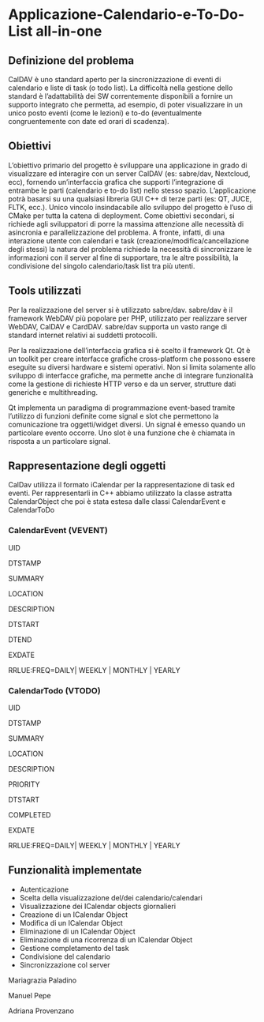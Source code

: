 # Applicazione-Calendario-e-To-Do-List all-in-one

## Definizione del problema
CalDAV è uno standard aperto per la sincronizzazione di eventi di calendario e liste di task (o todo
list). La difficoltà nella gestione dello standard è l’adattabilità dei SW correntemente disponibili
a fornire un supporto integrato che permetta, ad esempio, di poter visualizzare in un unico posto
eventi (come le lezioni) e to-do (eventualmente congruentemente con date ed orari di scadenza). 
## Obiettivi
L’obiettivo primario del progetto è sviluppare una applicazione in grado di visualizzare ed interagire
con un server CalDAV (es: sabre/dav, Nextcloud, ecc), fornendo un’interfaccia grafica che
supporti l’integrazione di entrambe le parti (calendario e to-do list) nello stesso spazio. L’applicazione
potrà basarsi su una qualsiasi libreria GUI C++ di terze parti (es: QT, JUCE, FLTK, ecc.).
Unico vincolo insindacabile allo sviluppo del progetto è l’uso di CMake per tutta la catena di deployment.
Come obiettivi secondari, si richiede agli sviluppatori di porre la massima attenzione alle necessità
di asincronia e parallelizzazione del problema. A fronte, infatti, di una interazione utente con calendari
e task (creazione/modifica/cancellazione degli stessi) la natura del problema richiede la
necessità di sincronizzare le informazioni con il server al fine di supportare, tra le altre possibilità,
la condivisione del singolo calendario/task list tra più utenti.

## Tools utilizzati 
Per la realizzazione del server si è utilizzato sabre/dav. 
sabre/dav è il framework WebDAV più popolare per PHP, utilizzato per realizzare  server WebDAV, CalDAV e CardDAV.
sabre/dav supporta un vasto range di standard internet relativi ai suddetti protocolli.

Per la realizzazione dell’interfaccia grafica si è scelto il framework Qt.
Qt è un toolkit per creare interfacce grafiche cross-platform che possono essere eseguite su diversi hardware e sistemi operativi.  Non si limita solamente allo sviluppo di interfacce grafiche, ma permette anche di integrare funzionalità come la gestione di richieste HTTP verso e da un server, strutture dati generiche e multithreading.

Qt implementa un paradigma di programmazione event-based tramite l’utilizzo di funzioni definite come signal e slot che permettono la comunicazione tra oggetti/widget diversi. 
Un signal è emesso quando un particolare evento occorre.
Uno slot è una funzione che è chiamata in risposta a un particolare signal.

## Rappresentazione degli oggetti
CalDav utilizza il formato iCalendar per la rappresentazione di task ed eventi. Per rappresentarli in C++ abbiamo utilizzato la classe astratta CalendarObject che poi è stata estesa dalle classi CalendarEvent e CalendarToDo

### CalendarEvent (VEVENT)

UID

DTSTAMP

SUMMARY

LOCATION

DESCRIPTION

DTSTART

DTEND

EXDATE

RRLUE:FREQ=DAILY| WEEKLY | MONTHLY | YEARLY


### CalendarTodo (VTODO)

UID

DTSTAMP

SUMMARY

LOCATION

DESCRIPTION

PRIORITY

DTSTART

COMPLETED

EXDATE

RRLUE:FREQ=DAILY| WEEKLY | MONTHLY | YEARLY


## Funzionalità implementate
- Autenticazione
- Scelta della visualizzazione del/dei calendario/calendari
- Visualizzazione dei ICalendar objects giornalieri
- Creazione di un ICalendar Object
- Modifica di un ICalendar Object
- Eliminazione di un ICalendar Object
- Eliminazione di una ricorrenza di un ICalendar Object
- Gestione completamento del task
- Condivisione del calendario
- Sincronizzazione col server

Mariagrazia Paladino

Manuel Pepe

Adriana Provenzano
